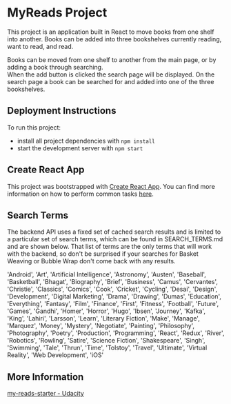 # MyReads Project

This project is an application built in React to move books from one shelf into another. Books can
be added into three bookshelves currently reading, want to read, and read.  

Books can be moved from one shelf to another from the main page, or by adding a book through searching.  
When the add button is clicked the search page will be displayed.  On the search page a book can be 
searched for and added into one of the three bookshelves.

## Deployment Instructions

To run this project:

* install all project dependencies with `npm install`
* start the development server with `npm start`


## Create React App

This project was bootstrapped with [Create React App](https://github.com/facebookincubator/create-react-app). You can find more information on how to perform common tasks [here](https://github.com/facebookincubator/create-react-app/blob/master/packages/react-scripts/template/README.md).

## Search Terms

The backend API uses a fixed set of cached search results and is limited to a particular set of search terms, which can be found in SEARCH_TERMS.md and are shown below. That list of terms are the only terms that will work with the backend, so don't be surprised if your searches for Basket Weaving or Bubble Wrap don't come back with any results.

'Android', 'Art', 'Artificial Intelligence', 'Astronomy', 'Austen', 'Baseball', 'Basketball', 'Bhagat', 'Biography', 'Brief', 'Business', 'Camus', 'Cervantes', 'Christie', 'Classics', 'Comics', 'Cook', 'Cricket', 'Cycling', 'Desai', 'Design', 'Development', 'Digital Marketing', 'Drama', 'Drawing', 'Dumas', 'Education', 'Everything', 'Fantasy', 'Film', 'Finance', 'First', 'Fitness', 'Football', 'Future', 'Games', 'Gandhi', 'Homer', 'Horror', 'Hugo', 'Ibsen', 'Journey', 'Kafka', 'King', 'Lahiri', 'Larsson', 'Learn', 'Literary Fiction', 'Make', 'Manage', 'Marquez', 'Money', 'Mystery', 'Negotiate', 'Painting', 'Philosophy', 'Photography', 'Poetry', 'Production', 'Programming', 'React', 'Redux', 'River', 'Robotics', 'Rowling', 'Satire', 'Science Fiction', 'Shakespeare', 'Singh', 'Swimming', 'Tale', 'Thrun', 'Time', 'Tolstoy', 'Travel', 'Ultimate', 'Virtual Reality', 'Web Development', 'iOS'

## More Information
[my-reads-starter - Udacity](https://github.com/udacity/reactnd-project-myreads-starter)


